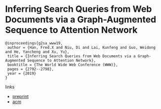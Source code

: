 # Inferring Search Queries from Web Documents via a Graph-Augmented Sequence to Attention Network


```
@inproceedings{g2sa_www19,
 author = {Han, Fred.X and Niu, Di and Lai, Kunfeng and Guo, Weidong and He, Yancheng and Xu, Yu},
 title = {Inferring Search Queries from Web Documents via a Graph-Augmented Sequence to Attention Network},
 booktitle = {The World Wide Web Conference (WWW)},
 pages = {2792--2798},
 year = {2019}
}
````

links
- [preprint](https://sites.ualberta.ca/~dniu/Homepage/Publications_files/www19-353%20%281%29.pdf)
- [acm](https://dl.acm.org/citation.cfm?id=3313746)
